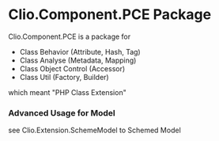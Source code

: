 Clio.Component.PCE Package
====

Clio.Component.PCE is a package for 
  - Class Behavior (Attribute, Hash, Tag)
  - Class Analyse (Metadata, Mapping)
  - Class Object Control (Accessor)
  - Class Util (Factory, Builder)

which meant "PHP Class Extension"

### Advanced Usage for Model
  see Clio.Extension.SchemeModel to Schemed Model
